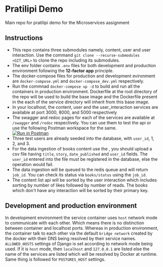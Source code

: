# Pratilipi Demo
Main repo for pratilipi demo for the Microservices assignment

## Instructions
- This repo contains three submodules namely, content, user and user interaction. Use the command ```git clone --recurse-submodules <GIT_URL>``` to clone the repo including its submodules.
- The env folder contains ```.env``` files for both development and production environment following the **12-factor app** principle.
- The docker-compose files for production and development evironment are ```docker-compose.yml``` and ```docker-compose_dev.yml``` respectively.
- Run the commnad ```docker-compose up -d``` to build and run all the containers in production environment. Dockerfile at the root directory of the repo will be used to build the base image and the Dockerfile present in the each of the service directory will inherit from this base image.
- In your localhost, the content, user and the user_interaction services are available at port 3000, 8000, and 5000 respectively
- The swagger and redoc pages for each of the services are available at ```/swagger``` and ```/redoc``` respectively. You can use
them to test the api or use the following Postman workspace for the same.  
[![Run in Postman](https://run.pstmn.io/button.svg)](https://app.getpostman.com/run-collection/16666163-797abd7a-e24a-41e1-924b-86d8ef728bf5?action=collection%2Ffork&collection-url=entityId%3D16666163-797abd7a-e24a-41e1-924b-86d8ef728bf5%26entityType%3Dcollection%26workspaceId%3D182ae809-bc94-433f-bcf4-3d5a844532bc)
- Three test users are already seeded into the database, with ```user_id```, 1, 2, and 3.
- For the data ingestion of books content use the , you should upload a csv file having ```title```, ```story```, ```date_published``` and ```user_id``` fields.
The ```user_id``` entered into the file must be registered in the database, else the operation would fail.
- The data ingestion will be queued to the redis queue and will return ```job_id```. You can check its status via ```books/status``` using the ```job_id```.
- The content list api will be sorted by the user interaction which includes sorting by number of likes followed by number of reads. The books which don't have any interaction will be sorted by their primary key.

## Development and production environment
In development environment the service container uses ``host`` network mode to communicate with each other. 
Which means there is no distinction between container and localhost ports.
Whereas in production environment, the container talk to each other via the default ```bridge network``` created by the docker with their DNS being resolved by their service names.
```ALLOWED_HOSTS``` settings of Django is set according to network mode being used. If it is ```host``` mode, then ```localhost``` and ```127.0.0.1``` are listed else the name of the
services are listed which will be resolved by Docker at runtime. Same thing is followed for ```POSTGRES_HOST``` settings.

